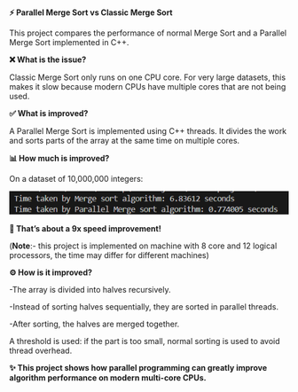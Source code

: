 **⚡ Parallel Merge Sort vs Classic Merge Sort**

This project compares the performance of normal Merge Sort and a Parallel Merge Sort implemented in C++.

**❌ What is the issue?**

Classic Merge Sort only runs on one CPU core.
For very large datasets, this makes it slow because modern CPUs have multiple cores that are not being used.

**✅ What is improved?**

A Parallel Merge Sort is implemented using C++ threads.
It divides the work and sorts parts of the array at the same time on multiple cores.

**📊 How much is improved?**

On a dataset of 10,000,000 integers:

![image alt](https://github.com/Aatish-hari/Parallel-Merge-Sort/blob/f993d07cdba6af51473cb54826ef064626790205/time%20difference.png)

**🚀 That’s about a 9x speed improvement!**

(**Note**:- this project is implemented on machine with 8 core and 12 logical processors, the time may differ for different machines)

**⚙️ How is it improved?**

-The array is divided into halves recursively.

-Instead of sorting halves sequentially, they are sorted in parallel threads.

-After sorting, the halves are merged together.

A threshold is used: if the part is too small, normal sorting is used to avoid thread overhead.

**✨ This project shows how parallel programming can greatly improve algorithm performance on modern multi-core CPUs.**
